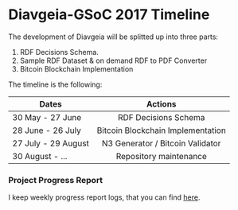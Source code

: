 # Diavgeia-GSoC 2017 Timeline

The development of Diavgeia will be splitted up into three parts:

1. RDF Decisions Schema.
2. Sample RDF Dataset & on demand RDF to PDF Converter
3. Bitcoin Blockchain Implementation

The timeline is the following:

 | Dates   |      Actions  |
|----------|:-------------:|
| 30 May - 27 June |  RDF Decisions Schema |
| 28 June - 26 July | Bitcoin Blockchain Implementation |
| 27 July - 29 August | N3 Generator / Bitcoin Validator |
|30 August - ... | Repository maintenance |

### Project Progress Report

I keep weekly progress report logs, that you can find [here](https://github.com/eellak/gsoc17-diavgeia/blob/master/project_progress/progress.md).
